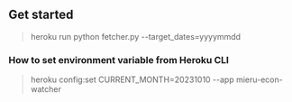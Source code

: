 ## Get started
> heroku run python fetcher.py --target_dates=yyyymmdd

### How to set environment variable from Heroku CLI
> heroku config:set CURRENT_MONTH=20231010 --app mieru-econ-watcher
